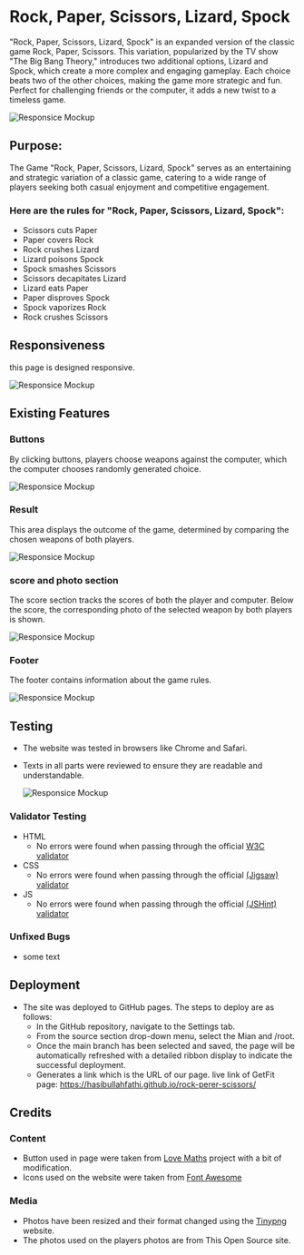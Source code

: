 # Rock, Paper, Scissors, Lizard, Spock
"Rock, Paper, Scissors, Lizard, Spock" is an expanded version of the classic game Rock, Paper, Scissors. This variation, popularized by the TV show "The Big Bang Theory," introduces two additional options, Lizard and Spock, which create a more complex and engaging gameplay. Each choice beats two of the other choices, making the game more strategic and fun. Perfect for challenging friends or the computer, it adds a new twist to a timeless game.

![Responsice Mockup](/media/main-img.png)

## Purpose:
The Game "Rock, Paper, Scissors, Lizard, Spock" serves as an entertaining and strategic variation of a classic game, catering to a wide range of players seeking both casual enjoyment and competitive engagement.


### Here are the rules for "Rock, Paper, Scissors, Lizard, Spock":

- Scissors cuts Paper
- Paper covers Rock
- Rock crushes Lizard
- Lizard poisons Spock
- Spock smashes Scissors
- Scissors decapitates Lizard
- Lizard eats Paper
- Paper disproves Spock
- Spock vaporizes Rock
- Rock crushes Scissors


## Responsiveness
this page is designed responsive.

![Responsice Mockup](/media/responsive-img.png)

## Existing Features

### Buttons

By clicking buttons, players choose weapons against the computer, which the computer chooses randomly generated choice.

![Responsice Mockup](/media/buttons-img.png)

### Result

This area displays the outcome of the game, determined by comparing the chosen weapons of both players.

![Responsice Mockup](/media/resul-img.png)

### score and photo section

The score section tracks the scores of both the player and computer. Below the score, the corresponding photo of the selected weapon by both players is shown.

![Responsice Mockup](/media/score-img.png)

### Footer

The footer contains information about the game rules.

![Responsice Mockup](/media/footer-img.png)

## Testing

- The website was tested in browsers like Chrome and Safari.
- Texts in all parts were reviewed to ensure they are readable and understandable.

    ![Responsice Mockup](/media/lighthouse-img.png)

### Validator Testing 

- HTML
    - No errors were found when passing through the official [W3C validator](https://validator.w3.org/#validate_by_input)
- CSS
    - No errors were found when passing through the official [(Jigsaw) validator](https://jigsaw.w3.org/css-validator/#validate_by_input)
- JS
    - No errors were found when passing through the official [(JSHint) validator](https://jshint.com/)

### Unfixed Bugs

- some text

## Deployment
- The site was deployed to GitHub pages. The steps to deploy are as follows:
    - In the GitHub repository, navigate to the Settings tab.
    - From the source section drop-down menu, select the Mian and /root.
    - Once the main branch has been selected and saved, the page will be automatically refreshed with a detailed ribbon display to indicate the successful deployment.
    - Generates a link which is the URL of our page.
live link of GetFit page: https://hasibullahfathi.github.io/rock-perer-scissors/

## Credits 

### Content 

- Button used in page were taken from [Love Maths](https://code-institute-org.github.io/love-maths/) project with a bit of modification.
- Icons used on the website were taken from [Font Awesome](https://fontawesome.com/)

### Media

- Photos have been resized and their format changed using the [Tinypng](https://tinypng.com/) website.
- The photos used on the players photos are from This Open Source site.



